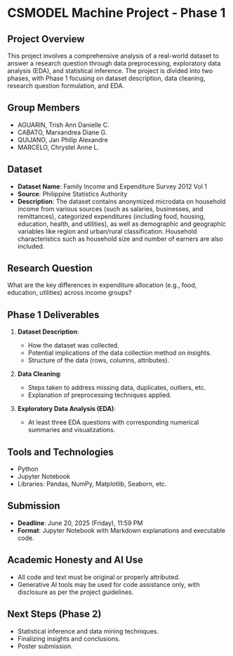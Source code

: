 # CSMODEL Machine Project - Phase 1

## Project Overview

This project involves a comprehensive analysis of a real-world dataset to answer a research question through data preprocessing, exploratory data analysis (EDA), and statistical inference. The project is divided into two phases, with Phase 1 focusing on dataset description, data cleaning, research question formulation, and EDA.

## Group Members

- AGUARIN, Trish Ann Danielle C.
- CABATO, Marxandrea Diane G.
- QUIJANO, Jan Philip Alexandre
- MARCELO, Chrystel Anne L.

## Dataset

- **Dataset Name**: Family Income and Expenditure Survey 2012 Vol 1
- **Source**: Philippine Statistics Authority
- **Description**: The dataset contains anonymized microdata on household income from various sources (such as salaries, businesses, and remittances), categorized expenditures (including food, housing, education, health, and utilities), as well as demographic and geographic variables like region and urban/rural classification. Household characteristics such as household size and number of earners are also included.

## Research Question

What are the key differences in expenditure allocation (e.g., food, education, utilities) across income groups?

## Phase 1 Deliverables

1. **Dataset Description**:

   - How the dataset was collected.
   - Potential implications of the data collection method on insights.
   - Structure of the data (rows, columns, attributes).

2. **Data Cleaning**:

   - Steps taken to address missing data, duplicates, outliers, etc.
   - Explanation of preprocessing techniques applied.

3. **Exploratory Data Analysis (EDA)**:
   - At least three EDA questions with corresponding numerical summaries and visualizations.

## Tools and Technologies

- Python
- Jupyter Notebook
- Libraries: Pandas, NumPy, Matplotlib, Seaborn, etc.

## Submission

- **Deadline**: June 20, 2025 (Friday), 11:59 PM
- **Format**: Jupyter Notebook with Markdown explanations and executable code.

## Academic Honesty and AI Use

- All code and text must be original or properly attributed.
- Generative AI tools may be used for code assistance only, with disclosure as per the project guidelines.

## Next Steps (Phase 2)

- Statistical inference and data mining techniques.
- Finalizing insights and conclusions.
- Poster submission.
